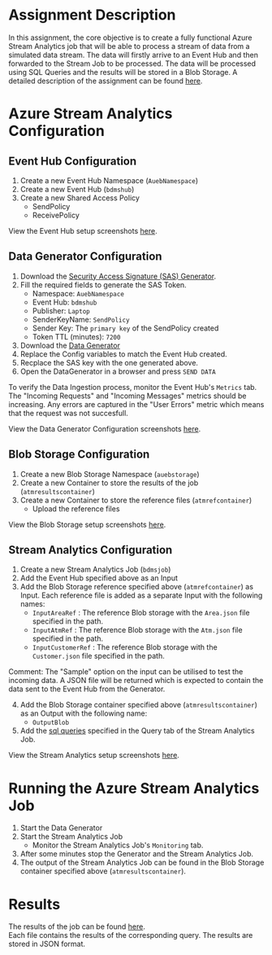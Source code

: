 # Assignment Description

In this assignment, the core objective is to create a fully functional Azure Stream Analytics job that will be able to process a stream of data from a simulated data stream. The data will firstly arrive to an Event Hub and then forwarded to the Stream Job to be processed. The data will be processed using SQL Queries and the results will be stored in a Blob Storage. A detailed description of the assignment can be found [here](Proj4_Stream_Analytics.pdf).



# Azure Stream Analytics Configuration

## Event Hub Configuration

1. Create a new Event Hub Namespace (`AuebNamespace`)
2. Create a new Event Hub (`bdmshub`)
3. Create a new Shared Access Policy
    - SendPolicy
    - ReceivePolicy

View the Event Hub setup screenshots [here](Setup_Screenshots/EventHub/).

## Data Generator Configuration

1. Download the [Security Access Signature (SAS) Generator](https://github.com/sandrinodimattia/RedDog/releases).
2. Fill the required fields to generate the SAS Token. 
    - Namespace: `AuebNamespace`
    - Event Hub: `bdmshub`
    - Publisher: `Laptop`
    - SenderKeyName: `SendPolicy`
    - Sender Key: The `primary key` of the SendPolicy created
    - Token TTL (minutes): `7200`
3. Download the [Data Generator](https://edu.dmst.aueb.gr/mod/resource/view.php?id=2535)
4. Replace the Config variables to match the Event Hub created.
5. Recplace the SAS key with the one generated above.
6. Open the DataGenerator in a browser and press `SEND DATA`

To verify the Data Ingestion process, monitor the Event Hub's `Metrics` tab. The "Incoming Requests" and "Incoming Messages" metrics should be increasing. Any errors are captured in the "User Errors" metric which means that the request was not succesfull.

View the Data Generator Configuration screenshots [here](DataIngestionScreenshots).

## Blob Storage Configuration

1. Create a new Blob Storage Namespace (`auebstorage`)
2. Create a new Container to store the results of the job (`atmresultscontainer`)
3. Create a new Container to store the reference files (`atmrefcontainer`)
    - Upload the reference files 

View the Blob Storage setup screenshots [here](Setup_Screenshots/BlobStorage/).

## Stream Analytics Configuration

1. Create a new Stream Analytics Job (`bdmsjob`)
2. Add the Event Hub specified above as an Input
3. Add the Blob Storage reference specified above (`atmrefcontainer`) as Input. Each reference file is added as a separate Input with the following names:
    - `InputAreaRef` : The reference Blob storage with the `Area.json` file specified in the path.
    - `InputAtmRef` : The reference Blob storage with the `Atm.json` file specified in the path.
    - `InputCustomerRef` : The reference Blob storage with the `Customer.json` file specified in the path.  

Comment: The "Sample" option on the input can be utilised to test the incoming data. A JSON file will be returned which is expected to contain the data sent to the Event Hub from the Generator.

4. Add the Blob Storage container specified above (`atmresultscontainer`) as an Output with the following name:
    - `OutputBlob`
5. Add the [sql queries](atmjob_queries.sql) specified in the Query tab of the Stream Analytics Job.

View the Stream Analytics setup screenshots [here](Setup_Screenshots/StreamAnalyticsJob/).

# Running the Azure Stream Analytics Job

1. Start the Data Generator
2. Start the Stream Analytics Job
    - Monitor the Stream Analytics Job's `Monitoring` tab. 
3. After some minutes stop the Generator and the Stream Analytics Job.
4. The output of the Stream Analytics Job can be found in the Blob Storage container specified above (`atmresultscontainer`). 


# Results
The results of the job can be found [here](StreamJobResults/). <br>
Each file contains the results of the corresponding query. The results are stored in JSON format.